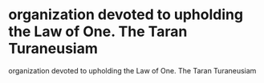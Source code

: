 # organization devoted to upholding the Law of One. The Taran Turaneusiam

organization devoted to upholding the Law of One. The Taran Turaneusiam